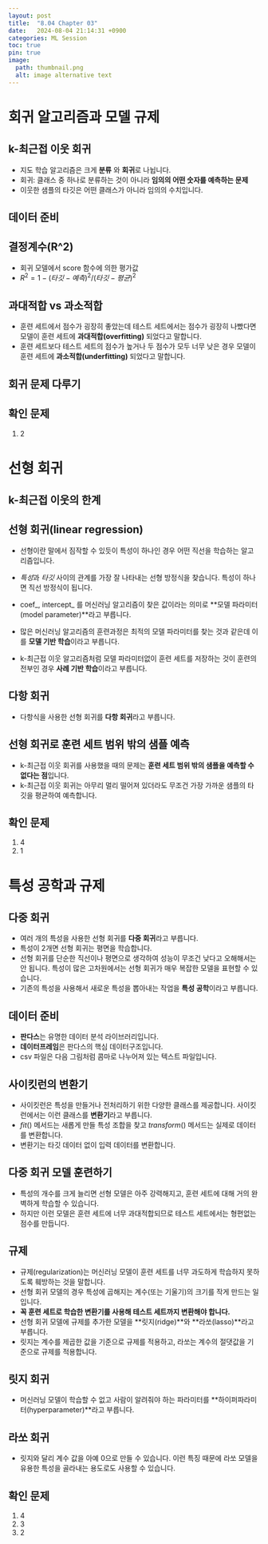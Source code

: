 ```yaml
---
layout: post
title:  "8.04 Chapter 03"
date:   2024-08-04 21:14:31 +0900
categories: ML Session
toc: true
pin: true
image:
  path: thumbnail.png
  alt: image alternative text
---
```


# 회귀 알고리즘과 모델 규제

## k-최근접 이웃 회귀

* 지도 학습 알고리즘은 크게 **분류** 와 **회귀**로 나뉩니다.
* 회귀: 클래스 중 하나로 분류하는 것이 아니라 **임의의 어떤 숫자를 예측하는 문제**
* 이웃한 샘플의 타깃은 어떤 클래스가 아니라 임의의 수치입니다.

## 데이터 준비

## 결정계수(R^2)
* 회귀 모델에서 score 함수에 의한 평가값
* $R^2 = 1 - (타깃 - 예측)^2 / (타깃 - 평균)^2$

## 과대적합 vs 과소적합
* 훈련 세트에서 점수가 굉장히 좋았는데 테스트 세트에서는 점수가 굉장히 나빴다면 모델이 훈련 세트에 **과대적합(overfitting)** 되었다고 말합니다.
* 훈련 세트보다 테스트 세트의 점수가 높거나 두 점수가 모두 너무 낮은 경우 모델이 훈련 세트에 **과소적합(underfitting)** 되었다고 말합니다.

## 회귀 문제 다루기

## 확인 문제
1. 2

# 선형 회귀

## k-최근접 이웃의 한계

## 선형 회귀(linear regression)
* 선형이란 말에서 짐작할 수 있듯이 특성이 하나인 경우 어떤 직선을 학습하는 알고리즘입니다.
* *특성*과 *타깃* 사이의 관계를 가장 잘 나타내는 선형 방정식을 찾습니다. 특성이 하나면 직선 방정식이 됩니다.

* coef_, intercept_ 를 머신러닝 알고리즘이 찾은 값이라는 의미로 **모델 파라미터(model parameter)**라고 부릅니다.
* 많은 머신러닝 알고리즘의 훈련과정은 최적의 모델 파라미터를 찾는 것과 같은데 이를 **모델 기반 학습**이라고 부릅니다.
* k-최근접 이웃 알고리즘처럼 모델 파라미터없이 훈련 세트를 저장하는 것이 훈련의 전부인 경우 **사례 기반 학습**이라고 부릅니다.

## 다항 회귀
* 다항식을 사용한 선형 회귀를 **다항 회귀**라고 부릅니다.

## 선형 회귀로 훈련 세트 범위 밖의 샘플 예측
* k-최근접 이웃 회귀를 사용했을 때의 문제는 **훈련 세트 범위 밖의 샘플을 예측할 수 없다는 점**입니다.
* k-최근접 이웃 회귀는 아무리 멀리 떨어져 있더라도 무조건 가장 가까운 샘플의 타깃을 평균하여 예측합니다.

## 확인 문제
1. 4
2. 1

# 특성 공학과 규제

## 다중 회귀
* 여러 개의 특성을 사용한 선형 회귀를 **다중 회귀**라고 부릅니다.
* 특성이 2개면 선형 회귀는 평면을 학습합니다.
* 선형 회귀를 단순한 직선이나 평면으로 생각하여 성능이 무조건 낮다고 오해해서는 안 됩니다. 특성이 많은 고차원에서는 선형 회귀가 매우 복잡한 모델을 표현할 수 있습니다.
* 기존의 특성을 사용해서 새로운 특성을 뽑아내는 작업을 **특성 공학**이라고 부릅니다.

## 데이터 준비
* **판다스**는 유명한 데이터 분석 라이브러리입니다.
* **데이터프레임**은 판다스의 핵심 데이터구조입니다.
* csv 파일은 다음 그림처럼 콤마로 나누어져 있는 텍스트 파일입니다.

## 사이킷런의 변환기
* 사이킷런은 특성을 만들거나 전처리하기 위한 다양한 클래스를 제공합니다. 사이킷런에서는 이런 클래스를 **변환기**라고 부릅니다.
* $fit()$ 메서드는 새롭게 만들 특성 조합을 찾고 $transform()$ 메서드는 실제로 데이터를 변환합니다.
* 변환기는 타깃 데이터 없이 입력 데이터를 변환합니다.

## 다중 회귀 모델 훈련하기
* 특성의 개수를 크게 늘리면 선형 모델은 아주 강력해지고, 훈련 세트에 대해 거의 완벽하게 학습할 수 있습니다.
* 하지만 이런 모델은 훈련 세트에 너무 과대적합되므로 테스트 세트에서는 형편없는 점수를 만듭니다.

## 규제
* 규제(regularization)는 머신러닝 모델이 훈련 세트를 너무 과도하게 학습하지 못하도록 훼방하는 것을 말합니다.
* 선형 회귀 모델의 경우 특성에 곱해지는 계수(또는 기울기)의 크기를 작게 만드는 일입니다.
* **꼭 훈련 세트로 학습한 변환기를 사용해 테스트 세트까지 변환해야 합니다.**
* 선형 회귀 모델에 규제를 추가한 모델을 **릿지(ridge)**와 **라쏘(lasso)**라고 부릅니다.
* 릿지는 계수를 제곱한 값을 기준으로 규제를 적용하고, 라쏘는 계수의 절댓값을 기준으로 규제를 적용합니다.

## 릿지 회귀
* 머신러닝 모델이 학습할 수 없고 사람이 알려줘야 하는 파라미터를 **하이퍼파라미터(hyperparameter)**라고 부릅니다.

## 라쏘 회귀
* 릿지와 달리 계수 값을 아예 0으로 만들 수 있습니다. 이런 특징 때문에 라쏘 모델을 유용한 특성을 골라내는 용도로도 사용할 수 있습니다.

## 확인 문제
1. 4
2. 3
3. 2
